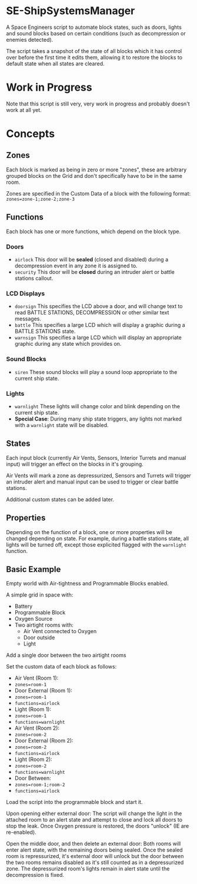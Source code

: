 # SE-ShipSystemsManager
A Space Engineers script to automate block states, such as doors, lights and sound blocks based on certain conditions (such as decompression or enemies detected).

The script takes a snapshot of the state of all blocks which it has control over before the first time it edits them, allowing it to restore the blocks to default state when all states are cleared.

# Work in Progress
Note that this script is still very, very work in progress and probably doesn't work at all yet.

# Concepts
## Zones
Each block is marked as being in zero or more "zones", these are arbitrary grouped blocks on the Grid and don't specifically have to be in the same room.

Zones are specified in the Custom Data of a block with the following format:
```zones=zone-1;zone-2;zone-3```

## Functions
Each block has one or more functions, which depend on the block type.

### Doors
* `airlock` This door will be **sealed** (closed and disabled) during a decompression event in any zone it is assigned to.
* `security` This door will be **closed** during an intruder alert or battle stations callout.

### LCD Displays
* `doorsign` This specifies the LCD above a door, and will change text to read BATTLE STATIONS, DECOMPRESSION or other similar text messages.
* `battle` This specifies a large LCD which will display a graphic during a BATTLE STATIONS state.
* `warnsign` This specifies a large LCD which will display an appropriate graphic during any state which provides on.

### Sound Blocks
* `siren` These sound blocks will play a sound loop appropriate to the current ship state.

### Lights
* `warnlight` These lights will change color and blink depending on the current ship state.
* **Special Case**: During many ship state triggers, any lights not marked with a `warnlight` state will be disabled.

## States
Each input block (currently Air Vents, Sensors, Interior Turrets and manual input) will trigger an effect on the blocks in it's grouping.

Air Vents will mark a zone as depressurized, Sensors and Turrets will trigger an intruder alert and manual input can be used to trigger or clear battle stations.

Additional custom states can be added later.

## Properties
Depending on the function of a block, one or more properties will be changed depending on state. For example, during a battle stations state, all lights will be turned off, except those explicited flagged with the `warnlight` function.

## Basic Example
Empty world with Air-tightness and Programmable Blocks enabled.

A simple grid in space with:
* Battery
* Programmable Block
* Oxygen Source
* Two airtight rooms with:
  * Air Vent connected to Oxygen
  * Door outside
  * Light

Add a single door between the two airtight rooms

Set the custom data of each block as follows:
* Air Vent (Room 1):
 * `zones=room-1`
* Door External (Room 1):
 * `zones=room-1`
 * `functions=airlock`
* Light (Room 1):
 * `zones=room-1`
 * `functions=warnlight`
* Air Vent (Room 2):
 * `zones=room-2`
* Door External (Room 2):
 * `zones=room-2`
 * `functions=airlock` 
* Light (Room 2):
 * `zones=room-2`
 * `functions=warnlight`
* Door Between:
 * `zones=room-1;room-2`
 * `functions=airlock`

Load the script into the programmable block and start it.

Upon opening either external door:
The script will change the light in the attached room to an alert state and attempt to close and lock all doors to stop the leak.
Once Oxygen pressure is restored, the doors "unlock" (IE are re-enabled).

Open the middle door, and then delete an external door:
Both rooms will enter alert state, with the remaining doors being sealed.
Once the sealed room is repressurized, it's external door will unlock but the door between the two rooms remains disabled as it's still counted as in a depressurized zone.
The depressurized room's lights remain in alert state until the decompression is fixed.
